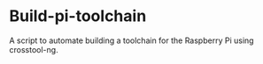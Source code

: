 # Build-pi-toolchain
A script to automate building a toolchain for the Raspberry Pi using crosstool-ng.
